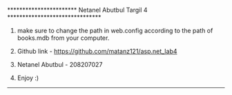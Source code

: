 *********************** Netanel Abutbul Targil 4 *******************************

1) make sure to change the path in web.config according to the path of books.mdb from your computer.

2) Github link - https://github.com/matanz121/asp.net_lab4

3) Netanel Abutbul - 208207027

4) Enjoy :)

********************************************************************************